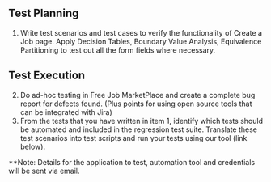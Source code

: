 ## Test Planning


1. Write test scenarios and test cases to verify the functionality of Create a Job page. Apply Decision Tables, Boundary Value Analysis, Equivalence Partitioning to test out all the form fields where necessary. 

## Test Execution 

2. Do ad-hoc testing in Free Job MarketPlace and create a complete bug report for defects found. (Plus points for using open source tools that can be integrated with Jira)
3. From the tests that you have written in item 1, identify which tests should be automated and included in the regression test suite. Translate these test scenarios into test scripts and run your tests using our tool (link below).

**Note: Details for the application to test, automation tool and credentials will be sent via email. 
